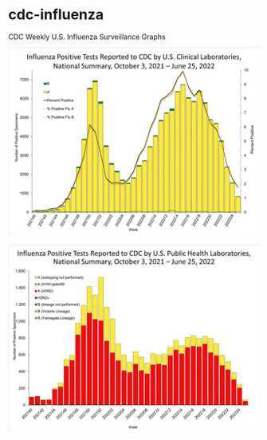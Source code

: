 # cdc-influenza
CDC Weekly U.S. Influenza Surveillance Graphs

![Clinical Laboratories](https://github.com/bbennett80/cdc-influenza/blob/main/WHONPHL25_small.gif)

![Public Health Laboratories](https://github.com/bbennett80/cdc-influenza/blob/main/WHOPHL25_small.gif)
        